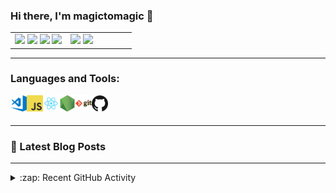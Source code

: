 
### Hi there, I'm magictomagic 👋

<!--
**magictomagic/magictomagic** is a ✨ _special_ ✨ repository because its `README.md` (this file) appears on your GitHub profile.

Here are some ideas to get you started:

- 🔭 I’m currently working on ...
- 🌱 I’m currently learning ...
- 👯 I’m looking to collaborate on ...
- 🤔 I’m looking for help with ...
- 💬 Ask me about ...
- 📫 How to reach me: ...
- 😄 Pronouns: ...
- ⚡ Fun fact: ...
-->
<table>
<tr>
<td valign="top" width="46%">
  <div style="justify-content: center; align-items: center;">
  <img src="https://github-readme-stats.vercel.app/api/pin/?username=magictomagic&repo=MagicAnchor&show_owner=true">
   <img src="https://github-readme-stats.vercel.app/api/pin/?username=magictomagic&repo=coSS&show_owner=true">
  <img src="https://github-readme-stats.vercel.app/api/pin/?username=magictomagic&repo=learn&show_owner=true">
  <img src="https://github-readme-stats.vercel.app/api/pin/?username=magictomagic&repo=WebSimplifyHUB&show_owner=true">
    </div>
</td>
<td valign="top" width="54%">
  <div style="justify-content: center; align-items: center;">
  <img src="https://github-readme-stats.vercel.app/api?username=magictomagic&theme=highcontrast&show_icons=true&count_private=true">
  <img  height="270" src="https://github-readme-stats.vercel.app/api/top-langs/?username=magictomagic&layout=compact&hide=html,TeX&langs_count=10">
    </div>
</td>
</tr>

</table>


---
### Languages and Tools:

<img align="left" alt="Visual Studio Code" width="26px" src="https://raw.githubusercontent.com/github/explore/80688e429a7d4ef2fca1e82350fe8e3517d3494d/topics/visual-studio-code/visual-studio-code.png" />

<img align="left" alt="JavaScript" width="26px" src="https://raw.githubusercontent.com/github/explore/80688e429a7d4ef2fca1e82350fe8e3517d3494d/topics/javascript/javascript.png" />
<img align="left" alt="React" width="26px" src="https://raw.githubusercontent.com/github/explore/80688e429a7d4ef2fca1e82350fe8e3517d3494d/topics/react/react.png" />

<img align="left" alt="Node.js" width="26px" src="https://raw.githubusercontent.com/github/explore/80688e429a7d4ef2fca1e82350fe8e3517d3494d/topics/nodejs/nodejs.png" />

<img align="left" alt="Git" width="26px" src="https://raw.githubusercontent.com/github/explore/80688e429a7d4ef2fca1e82350fe8e3517d3494d/topics/git/git.png" />

<img align="left" alt="GitHub" width="26px" src="https://raw.githubusercontent.com/github/explore/78df643247d429f6cc873026c0622819ad797942/topics/github/github.png" />

<br />
<br />

---
### 📕 Latest Blog Posts
<!-- BLOG-POST-LIST:START -->

<!-- BLOG-POST-LIST:END -->

---
<details>
  <summary>:zap: Recent GitHub Activity</summary>
<!--START_SECTION:activity--> 
1. 🗣 Commented on [#65](https://github.com/cnblogs/cnblogs-hardening/issues/65) in [cnblogs/cnblogs-hardening](https://github.com/cnblogs/cnblogs-hardening)
2. 🗣 Commented on [#65](https://github.com/cnblogs/cnblogs-hardening/issues/65) in [cnblogs/cnblogs-hardening](https://github.com/cnblogs/cnblogs-hardening)
3. 🗣 Commented on [#315](https://github.com/lebedov/scikit-cuda/issues/315) in [lebedov/scikit-cuda](https://github.com/lebedov/scikit-cuda)
4. ❗️ Opened issue [#315](https://github.com/lebedov/scikit-cuda/issues/315) in [lebedov/scikit-cuda](https://github.com/lebedov/scikit-cuda)
5. 🗣 Commented on [#214](https://github.com/bndr/pipreqs/issues/214) in [bndr/pipreqs](https://github.com/bndr/pipreqs)
<!--END_SECTION:activity-->
</details>
